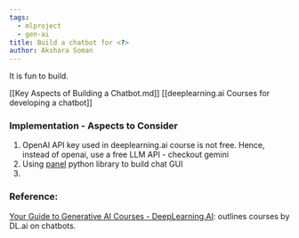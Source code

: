 ```yaml
---
tags:
  - mlproject
  - gen-ai
title: Build a chatbot for <?>
author: Akshara Soman
---
```


It is fun to build.

[[Key Aspects of Building a Chatbot.md]]
[[deeplearning.ai Courses for developing a chatbot]]

### Implementation - Aspects to Consider
1. OpenAI API key used in deeplearning.ai course is not free. Hence, instead of openai, use a free LLM API - checkout gemini 
2. Using [panel](https://panel.holoviz.org/index.html) python library to build chat GUI 
3. 
### Reference: 
[Your Guide to Generative AI Courses - DeepLearning.AI](https://www.deeplearning.ai/resources/generative-ai-courses-guide/): outlines courses by DL.ai on chatbots.


